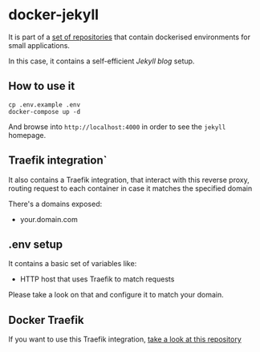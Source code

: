 # docker-jekyll

It is part of a [set of repositories](https://github.com/search?q=user%3Admartingarcia+docker) that contain dockerised environments for small applications.

In this case, it contains a self-efficient *Jekyll blog* setup.

## How to use it

```
cp .env.example .env
docker-compose up -d
```

And browse into `http://localhost:4000` in order to see the `jekyll` homepage.

## Traefik integration`

It also contains a Traefik integration, that interact with this reverse proxy, routing request to each container in case it matches the specified domain

There's a domains exposed:
  - your.domain.com

## .env setup

It contains a basic set of variables like:

- HTTP host that uses Traefik to match requests

Please take a look on that and configure it to match your domain.

## Docker Traefik

If you want to use this Traefik integration, [take a look at this repository](https://github.com/dmartingarcia/docker-traefik)
